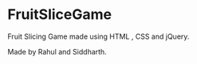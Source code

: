 # FruitSliceGame
Fruit Slicing Game made using HTML , CSS and jQuery.

Made by Rahul and Siddharth.
